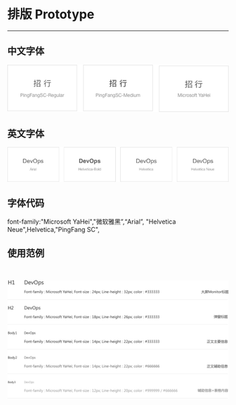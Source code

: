 # 排版 Prototype

* * *

## 中文字体

![中文字体](./imgs/prototype_1.png)

## 英文字体

![中文字体](./imgs/prototype_2.png)

## 字体代码

font-family:"Microsoft YaHei","微软雅黑”,“Arial”, "Helvetica Neue",Helvetica,"PingFang SC",

## 使用范例
<br/>

![中文字体](./imgs/prototype_3.png)
